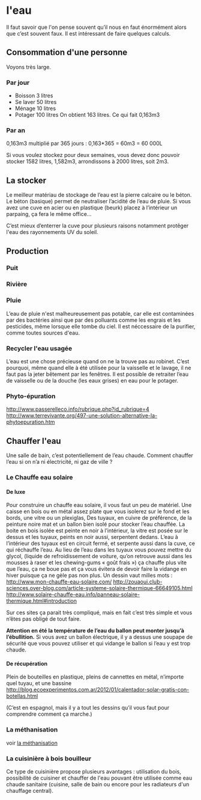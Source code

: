 # l'eau

Il faut savoir que l'on pense souvent qu’il nous en faut énormément alors que c’est souvent faux. Il est intéressant de faire quelques calculs.

## Consommation d'une personne

Voyons très large.

### Par jour
 - Boisson 3 litres
 - Se laver 50 litres 
 - Ménage 10 litres
 - Potager 100 litres 
On obtient 163 litres. Ce qui fait 0,163m3

### Par an
0,163m3 multiplié par 365 jours :
0,163\*365 = 60m3 = 60 000L

Si vous voulez stockez pour deux semaines, vous devez donc pouvoir stocker 1582 litres, 1,582m3, arrondissons à 2000 litres, soit 2m3.

## La stocker

Le meilleur matériau de stockage de l’eau est la pierre calcaire ou le béton. Le béton (basique) permet de neutraliser l’acidité de l’eau de pluie. Si vous avez une cuve en acier ou en plastique (beurk) placez à l’intérieur un parpaing, ça fera le même office...

C’est mieux d’enterrer la cuve pour plusieurs raisons notamment protêger l'eau des rayonnements UV du soleil.

## Production

### Puit

### Rivière

### Pluie

L’eau de pluie n'est malheureusement pas potable, car elle est contaminées par des bactéries ainsi que par des polluants comme les engrais et les pesticides, même lorsque elle tombe du ciel. Il est néccessaire de la purifier, comme toutes sources d'eau.

### Recycler l'eau usagée

L’eau est une chose précieuse quand on ne la trouve pas au robinet. C’est pourquoi, même quand elle à été utilisée pour la vaisselle et le lavage, il ne faut pas la jeter bêtement par les fenêtres. Il est possible de retraiter l’eau de vaisselle ou de la douche (les eaux grises) en eau pour le potager.

### Phyto-épuration

http://www.passerelleco.info/rubrique.php?id_rubrique=4
http://www.terrevivante.org/497-une-solution-alternative-la-phytoepuration.htm

## Chauffer l'eau

Une salle de bain, c’est potentiellement de l’eau chaude. Comment chauffer l’eau si on n’a ni électricité, ni gaz de ville ?

### Le Chauffe eau solaire
#### De luxe

Pour construire un chauffe eau solaire, il vous faut un peu de matériel. Une caisse en bois ou en métal assez plate que vous isolerez sur le fond et les bords, une vitre ou un plexiglas, Des tuyaux, en cuivre de préférence, de la peinture noire mat et un ballon bien isolé pour stocker l’eau chauffée. La boite en bois isolée est peinte en noir à l’intérieur, la vitre est posée sur le dessus et les tuyaux, peints en noir aussi, serpentent dedans. L’eau à l’intérieur des tuyaux est en circuit fermé, et
serpente aussi dans la cuve, ce qui réchauffe l’eau. Au lieu de l’eau dans les tuyaux vous pouvez mettre du glycol, (liquide de refroidissement de voiture, qu’on retrouve aussi dans les mousses à raser et les chewing-gums « goût frais ») ça chauffe plus vite que l’eau, ça ne boue pas et ça vous évitera de devoir faire la vidange en hiver puisque ça ne gèle pas non plus. Un dessin vaut milles mots :
http://www.mon-chauffe-eau-solaire.com/
http://zouaoui.club-sciences.over-blog.com/article-systeme-solaire-thermique-66649105.html
http://www.solaire-chauffe-eau.info/panneau-solaire-thermique.html#introduction

Sur ces sites ça parait très compliqué, mais en fait c’est très simple et vous n’êtes pas obligé de tout faire.

**Attention en été la température de l’eau du ballon peut monter jusqu’à l’ébullition.** Si vous avez un ballon électrique, il y a dessus une soupape de sécurité que vous pouvez utiliser et qui vidange le ballon si l’eau y est trop chaude.

#### De récupération
Plein de bouteilles en plastique, pleins de cannettes en métal, n’importe quel tuyau, et une bassine 
http://blog.ecoexperimentos.com.ar/2012/01/calentador-solar-gratis-con-botellas.html

(C’est en espagnol, mais il y a tout les dessins qu’il vous faut pour comprendre comment ça
marche.)

### La méthanisation

voir [la méthanisation](/fr/nourriture#la-méthanisation)

### La cuisinière à bois bouilleur

Ce type de cuisinière propose plusieurs avantages : utilisation du bois, possibilité de cuisiner et chauffer de l'eau pouvant être utilisée comme eau chaude sanitaire (cuisine, salle de bain ou encore pour les radiateurs d'un chauffage central).
